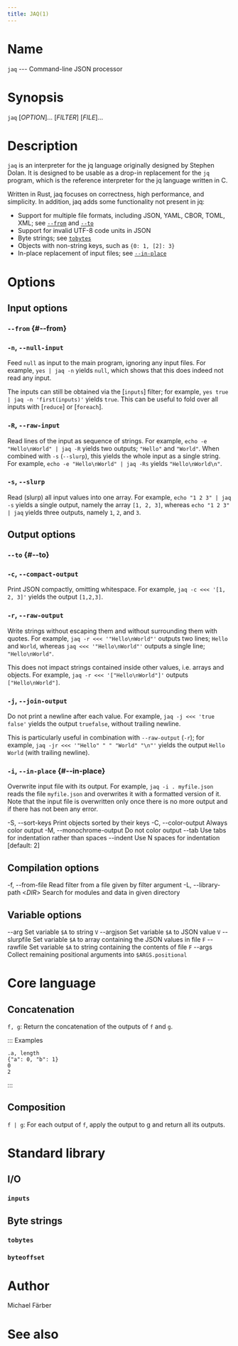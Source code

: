 ```yaml
---
title: JAQ(1)
---
```




# Name

`jaq` --- Command-line JSON processor



# Synopsis

`jaq` \[_OPTION_\]... \[_FILTER_\] \[_FILE_\]...



# Description

`jaq` is an interpreter for the jq language originally designed by Stephen Dolan.
It is designed to be usable as a drop-in replacement for the `jq` program,
which is the reference interpreter for the jq language written in C.

Written in Rust, jaq focuses on correctness, high performance, and simplicity.
In addition, jaq adds some functionality not present in jq:

- Support for multiple file formats, including JSON, YAML, CBOR, TOML, XML;
  see [`--from`] and [`--to`]
- Support for invalid UTF-8 code units in JSON
- Byte strings; see [`tobytes`]
- Objects with non-string keys, such as `{0: 1, [2]: 3}`
- In-place replacement of input files; see [`--in-place`]

[`--from`]: #--from
[`--to`]: #--to
[`tobytes`]: #tobytes
[`--in-place`]: #--in-place

# Options


## Input options

### `--from` {#--from}

### `-n`, `--null-input`

Feed `null` as input to the main program, ignoring any input files.
For example,
`yes | jaq -n` yields `null`,
which shows that this does indeed not read any input.

The inputs can still be obtained via the [`inputs`] filter; for example,
`yes true | jaq -n 'first(inputs)'` yields `true`.
This can be useful to fold over all inputs with [`reduce`] or [`foreach`].

### `-R`, `--raw-input`

Read lines of the input as sequence of strings.
For example,
`echo -e "Hello\nWorld" | jaq -R` yields two outputs; `"Hello"` and `"World"`.
When combined with `-s` (`--slurp`), this yields the whole input as a single string.
For example,
`echo -e "Hello\nWorld" | jaq -Rs` yields `"Hello\nWorld\n"`.

### `-s`, `--slurp`

Read (slurp) all input values into one array.
For example,
`echo "1 2 3" | jaq -s` yields a single output, namely the array `[1, 2, 3]`, whereas
`echo "1 2 3" | jaq` yields three outputs, namely `1`, `2`, and `3`.


## Output options

### `--to` {#--to}

### `-c`, `--compact-output`

Print JSON compactly, omitting whitespace.
For example, `jaq -c <<< '[1, 2, 3]'` yields the output `[1,2,3]`.

### `-r`, `--raw-output`

Write strings without escaping them and without surrounding them with quotes.
For example,
`jaq -r <<< '"Hello\nWorld"'` outputs two lines; `Hello` and `World`, whereas 
`jaq <<< '"Hello\nWorld"'` outputs a single line; `"Hello\nWorld"`.

This does not impact strings contained inside other values, i.e. arrays and objects.
For example,
`jaq -r <<< '["Hello\nWorld"]'` outputs `["Hello\nWorld"]`.

### `-j`, `--join-output`

Do not print a newline after each value.
For example,
`jaq -j <<< 'true false'` yields the output `truefalse`, without trailing newline.

This is particularly useful in combination with `--raw-output` (`-r`); for example,
`jaq -jr <<< '"Hello" " " "World" "\n"'` yields the output `Hello World`
(with trailing newline).

### `-i`, `--in-place` {#--in-place}

Overwrite input file with its output.
For example,
`jaq -i . myfile.json` reads the file `myfile.json` and
overwrites it with a formatted version of it.
Note that the input file is overwritten only
once there is no more output and if there has not been any error.

-S, --sort-keys           Print objects sorted by their keys
-C, --color-output        Always color output
-M, --monochrome-output   Do not color output
--tab                 Use tabs for indentation rather than spaces
--indent <N>          Use N spaces for indentation [default: 2]


## Compilation options

-f, --from-file           Read filter from a file given by filter argument
-L, --library-path <_DIR_>  Search for modules and data in given directory


## Variable options

--arg       <A> <V>   Set variable `$A` to string `V`
--argjson   <A> <V>   Set variable `$A` to JSON value `V`
--slurpfile <A> <F>   Set variable `$A` to array containing the JSON values in file `F`
--rawfile   <A> <F>   Set variable `$A` to string containing the contents of file `F`
--args                Collect remaining positional arguments into `$ARGS.positional`


# Core language

## Concatenation

`f, g`: Return the concatenation of the outputs of `f` and `g`.

::: Examples

~~~
.a, length
{"a": 0, "b": 1}
0
2
~~~

:::

## Composition

`f | g`: For each output of `f`, apply the output to g and return all its outputs.

# Standard library

## I/O

### `inputs`

## Byte strings

### `tobytes`

### `byteoffset`





# Author

Michael Färber

# See also
